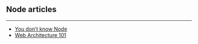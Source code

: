 ## Node articles

---

- [You don’t know Node](https://edgecoders.com/you-dont-know-node-6515a658a1ed)
- [Web Architecture 101](https://engineering.videoblocks.com/web-architecture-101-a3224e126947)
